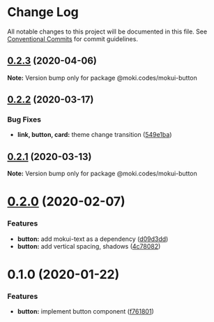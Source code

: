 # Change Log

All notable changes to this project will be documented in this file.
See [Conventional Commits](https://conventionalcommits.org) for commit guidelines.

## [0.2.3](https://github.com/moki/mokui/compare/@moki.codes/mokui-button@0.2.2...@moki.codes/mokui-button@0.2.3) (2020-04-06)

**Note:** Version bump only for package @moki.codes/mokui-button





## [0.2.2](https://github.com/moki/mokui/compare/@moki.codes/mokui-button@0.2.1...@moki.codes/mokui-button@0.2.2) (2020-03-17)


### Bug Fixes

* **link, button, card:** theme change transition ([549e1ba](https://github.com/moki/mokui/commit/549e1ba1337b23a3fa04aee9d76f4e73dfa24db6))





## [0.2.1](https://github.com/moki/mokui/compare/@moki.codes/mokui-button@0.2.0...@moki.codes/mokui-button@0.2.1) (2020-03-13)

**Note:** Version bump only for package @moki.codes/mokui-button





# [0.2.0](https://github.com/moki/mokui/compare/@moki.codes/mokui-button@0.1.0...@moki.codes/mokui-button@0.2.0) (2020-02-07)


### Features

* **button:** add mokui-text as a dependency ([d09d3dd](https://github.com/moki/mokui/commit/d09d3dd89ebde2c5b95e996039ab3932bc377c8a))
* **button:** add vertical spacing, shadows ([4c78082](https://github.com/moki/mokui/commit/4c78082c22ab57dea428602cb4b3fe78d350248e))





# 0.1.0 (2020-01-22)


### Features

* **button:** implement button component ([f761801](https://github.com/moki/mokui/commit/f7618017c32c00bbc6ea654d3ddd7680f54e5a82))
